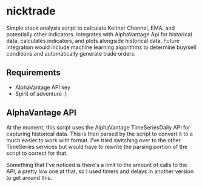 # nicktrade
Simple stock analysis script to calculate Keltner Channel, EMA, and potentially other indicators. Integrates with AlphaVantage Api for historical data, calculates indicators, and plots alongside historical data. Future integration would include machine learning algorithms to determine buy/sell conditions and automatically generate trade orders.

## Requirements
- AlphaVantage API key
- Spirit of adventure :)

## AlphaVantage API
At the moment, this script uses the AlphaVantage TimeSeriesDaily API for capturing historical data. This is then parsed by the script to convert it to a much easier to work with format. I've tried switching over to the other TimeSeries services but would have to rewrite the parsing portion of the script to correct for that.

Something that I've noticed is there's a limit to the amount of calls to the API, a pretty low one at that, so I used timers and delays in another version to get around this.
